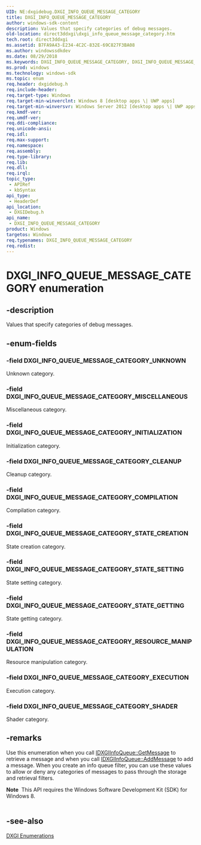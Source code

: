 ```yaml
---
UID: NE:dxgidebug.DXGI_INFO_QUEUE_MESSAGE_CATEGORY
title: DXGI_INFO_QUEUE_MESSAGE_CATEGORY
author: windows-sdk-content
description: Values that specify categories of debug messages.
old-location: direct3ddxgi\dxgi_info_queue_message_category.htm
tech.root: direct3ddxgi
ms.assetid: B7FA9A43-E234-4C2C-832E-69C827F3BA08
ms.author: windowssdkdev
ms.date: 08/29/2018
ms.keywords: DXGI_INFO_QUEUE_MESSAGE_CATEGORY, DXGI_INFO_QUEUE_MESSAGE_CATEGORY enumeration [DXGI], DXGI_INFO_QUEUE_MESSAGE_CATEGORY_CLEANUP, DXGI_INFO_QUEUE_MESSAGE_CATEGORY_COMPILATION, DXGI_INFO_QUEUE_MESSAGE_CATEGORY_EXECUTION, DXGI_INFO_QUEUE_MESSAGE_CATEGORY_INITIALIZATION, DXGI_INFO_QUEUE_MESSAGE_CATEGORY_MISCELLANEOUS, DXGI_INFO_QUEUE_MESSAGE_CATEGORY_RESOURCE_MANIPULATION, DXGI_INFO_QUEUE_MESSAGE_CATEGORY_SHADER, DXGI_INFO_QUEUE_MESSAGE_CATEGORY_STATE_CREATION, DXGI_INFO_QUEUE_MESSAGE_CATEGORY_STATE_GETTING, DXGI_INFO_QUEUE_MESSAGE_CATEGORY_STATE_SETTING, DXGI_INFO_QUEUE_MESSAGE_CATEGORY_UNKNOWN, direct3ddxgi.dxgi_info_queue_message_category, dxgidebug/DXGI_INFO_QUEUE_MESSAGE_CATEGORY, dxgidebug/DXGI_INFO_QUEUE_MESSAGE_CATEGORY_CLEANUP, dxgidebug/DXGI_INFO_QUEUE_MESSAGE_CATEGORY_COMPILATION, dxgidebug/DXGI_INFO_QUEUE_MESSAGE_CATEGORY_EXECUTION, dxgidebug/DXGI_INFO_QUEUE_MESSAGE_CATEGORY_INITIALIZATION, dxgidebug/DXGI_INFO_QUEUE_MESSAGE_CATEGORY_MISCELLANEOUS, dxgidebug/DXGI_INFO_QUEUE_MESSAGE_CATEGORY_RESOURCE_MANIPULATION, dxgidebug/DXGI_INFO_QUEUE_MESSAGE_CATEGORY_SHADER, dxgidebug/DXGI_INFO_QUEUE_MESSAGE_CATEGORY_STATE_CREATION, dxgidebug/DXGI_INFO_QUEUE_MESSAGE_CATEGORY_STATE_GETTING, dxgidebug/DXGI_INFO_QUEUE_MESSAGE_CATEGORY_STATE_SETTING, dxgidebug/DXGI_INFO_QUEUE_MESSAGE_CATEGORY_UNKNOWN
ms.prod: windows
ms.technology: windows-sdk
ms.topic: enum
req.header: dxgidebug.h
req.include-header: 
req.target-type: Windows
req.target-min-winverclnt: Windows 8 [desktop apps \| UWP apps]
req.target-min-winversvr: Windows Server 2012 [desktop apps \| UWP apps]
req.kmdf-ver: 
req.umdf-ver: 
req.ddi-compliance: 
req.unicode-ansi: 
req.idl: 
req.max-support: 
req.namespace: 
req.assembly: 
req.type-library: 
req.lib: 
req.dll: 
req.irql: 
topic_type:
 - APIRef
 - kbSyntax
api_type:
 - HeaderDef
api_location:
 - DXGIDebug.h
api_name:
 - DXGI_INFO_QUEUE_MESSAGE_CATEGORY
product: Windows
targetos: Windows
req.typenames: DXGI_INFO_QUEUE_MESSAGE_CATEGORY
req.redist: 
---
```


# DXGI_INFO_QUEUE_MESSAGE_CATEGORY enumeration


## -description


Values that specify categories of debug messages.


## -enum-fields




### -field DXGI_INFO_QUEUE_MESSAGE_CATEGORY_UNKNOWN

Unknown category.


### -field DXGI_INFO_QUEUE_MESSAGE_CATEGORY_MISCELLANEOUS

Miscellaneous category.


### -field DXGI_INFO_QUEUE_MESSAGE_CATEGORY_INITIALIZATION

Initialization category.


### -field DXGI_INFO_QUEUE_MESSAGE_CATEGORY_CLEANUP

Cleanup category.


### -field DXGI_INFO_QUEUE_MESSAGE_CATEGORY_COMPILATION

Compilation category.


### -field DXGI_INFO_QUEUE_MESSAGE_CATEGORY_STATE_CREATION

State creation category.


### -field DXGI_INFO_QUEUE_MESSAGE_CATEGORY_STATE_SETTING

State setting category.


### -field DXGI_INFO_QUEUE_MESSAGE_CATEGORY_STATE_GETTING

State getting category.


### -field DXGI_INFO_QUEUE_MESSAGE_CATEGORY_RESOURCE_MANIPULATION

Resource manipulation category.


### -field DXGI_INFO_QUEUE_MESSAGE_CATEGORY_EXECUTION

Execution category.


### -field DXGI_INFO_QUEUE_MESSAGE_CATEGORY_SHADER

Shader category.


## -remarks



Use this enumeration when you call <a href="https://msdn.microsoft.com/208C3253-09AE-4379-808D-BA0BECC59BF8">IDXGIInfoQueue::GetMessage</a> to retrieve a message and when you call <a href="https://msdn.microsoft.com/965DA310-D082-4970-BCD1-F15F44C074D0">IDXGIInfoQueue::AddMessage</a> to add a message. When you create an info queue filter, you can use these values to allow or deny any categories of messages to pass through the storage and retrieval filters.

<div class="alert"><b>Note</b>  This API requires the Windows Software Development Kit (SDK) for Windows 8.</div>
<div> </div>



## -see-also




<a href="https://msdn.microsoft.com/c4574c89-dee2-4841-9318-5383cf417111">DXGI Enumerations</a>
 

 

